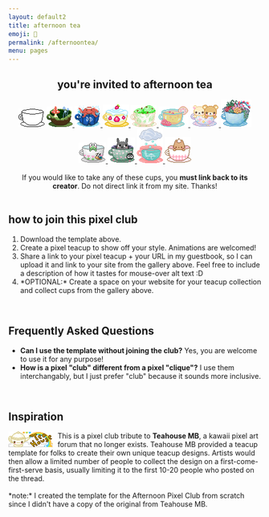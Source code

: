 ```yaml
---
layout: default2
title: afternoon tea
emoji: 🍵
permalink: /afternoontea/
menu: pages
---
```

<center>
    <h2>you're invited to afternoon tea</h2>
    <img src="/graphics/teahouse/teacup/template-lostletters.png" title="this is the template made by Lost Letters"/>
    <a href="https://lostletters.neocities.org/index.html">
        <img src="/graphics/teahouse/teacup/mush-lostletters.png" title="tastes a bit earthy - made by Lost Letters"/>
    </a>
    <a href="https://lostletters.neocities.org/index.html">
        <img src="/graphics/teahouse/teacup/takoonsen-lostletters.png" title="tastes like salt water - made by Lost Letters"/>
    </a>
        <a href="https://lostletters.neocities.org/index.html">
    <img src="/graphics/teahouse/teacup/shortcake-lostletters.png" title="tastes like strawberry shortcake - made by Lost Letters"/>
    </a>
    <a target="_blank" href="https://floral-tears.neocities.org/">
        <img src="/graphics/teahouse/teacup/MintChocoTea-floral-tears.png" title="tastes like mint tea with a hint of chocolate, definitely not icecream at all - made by floral tears"/>
    </a>
    <a target="_blank" href="http://pastelhello.com">
        <img src="/graphics/teahouse/teacup/teacup-pastellhell.gif" title="tastes like lemon rose - made by pastelhell">
    </a>
    <a target="_blank" href="https://artwork.neocities.org/">
        <img src="/graphics/teahouse/teacup/artworkbearteacup.gif" title="tastes like mixed berries - made by artwork">
    </a>
    <a target="_blank" href="https://artwork.neocities.org/">
        <img src="/graphics/teahouse/teacup/artworksucculent.gif" title="tastes like savory succulents - made by artwork">
    </a>
    <a target="_blank" href="https://artwork.neocities.org/">
        <img src="/graphics/teahouse/teacup/artworkteakeroppi.gif" title="tastes poisonous - made by artwork">
    </a>
    <a target="_blank" href="https://artwork.neocities.org/">
        <img src="/graphics/teahouse/teacup/artworkteatotoro.gif" title="tastes like soot - made by artwork">
    </a>
    <a target="_blank" href="http://pastelhello.com">
        <img src="/graphics/teahouse/teacup/stormtea-pastelhell.gif" title="tastes like rain - made by pastelhell">
    </a>
    <a target="_blank" href="https://arunyi.art/">
        <img src="/graphics/teahouse/teacup/teacup-by-arunyi.gif" title="made by arunyi">
    </a>
    <br>
    <br>
    If you would like to take any of these cups, you <b>must link back to its creator</b>. Do not direct link it from my site. Thanks!
</center>
<br>
<h2>how to join this pixel club</h2>
<ol>
    <li>
        Download the template above.
    </li>
    <li>
        Create a pixel teacup to show off your style. Animations are welcomed!
    </li>
    <li>
        Share a link to your pixel teacup + your URL in my guestbook, so I can upload it and link to your site from the gallery above. Feel free to include a description of how it tastes for mouse-over alt text :D
    </li>
    <li>
        *OPTIONAL:* Create a space on your website for your teacup collection and collect cups from the gallery above.
    </li>
</ol>
<br>
<h2>Frequently Asked Questions</h2>
<ul>
    <li>
        <b>Can I use the template without joining the club?</b> Yes, you are welcome to use it for any purpose!
    </li>
    <li>
        <b>How is a pixel "club" different from a pixel "clique"?</b> I use them interchangably, but I just prefer "club" because it sounds more inclusive. 
    </li>
</ul>
<br>
<h2>Inspiration</h2>
<img src="/graphics/linkout/teahouse.gif" style="margin: 0 10px 0 0;" align="left" title="Teahouse MB 88x31 button"/>
This is a pixel club tribute to <b>Teahouse MB</b>, a kawaii pixel art forum that no longer exists. Teahouse MB provided a teacup template for folks to create their own unique teacup designs. Artists would then allow a limited number of people to collect the design on a first-come-first-serve basis, usually limiting it to the first 10-20 people who posted on the thread.
<br>
<br>
*note:* I created the template for the Afternoon Pixel Club from scratch since I didn't have a copy of the original from Teahouse MB.